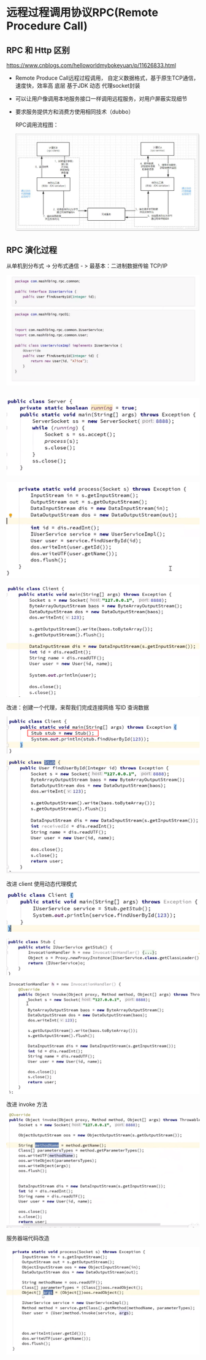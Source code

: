 #  远程过程调用协议RPC(Remote Procedure Call)

## RPC 和 Http 区别

https://www.cnblogs.com/helloworldmybokeyuan/p/11626833.html

- Remote Produce Call远程过程调用， 自定义数据格式，基于原生TCP通信，速度快，效率高 底层 基于JDK 动态 代理socket封装

- 可以让用户像调用本地服务接口一样调用远程服务，对用户屏蔽实现细节

- 要求服务提供方和消费方使用相同技术（dubbo）

  RPC调用流程图：

  ![在这里插入图片描述](./img/17ed3c177e02fb87dd2cada0bd165792.png)



## RPC 演化过程

从单机到分布式 -> 分布式通信 - > 最基本：二进制数据传输 TCP/IP

![1603550534954](./img/1603550534954.png)

​		![1603550717485](./img/1603550717485.png)

![1603550751164](./img/1603550751164.png)

![1603550785447](./img/1603550785447.png)



改进：创建一个代理，来帮我们完成连接网络 写ID 查询数据

![1603551094556](img/1603551094556.png)

![1603551141508](./img/1603551141508.png)

改进 client 使用动态代理模式

![1603551318097](./img/1603551318097.png)

![1603551430069](./img/1603551430069.png)

![1603551537240](./img/1603551537240.png)

改进 invoke 方法

![1603590629114](./img/1603590629114.png)

服务器端代码改造

![1603590663169](./img/1603590663169.png)